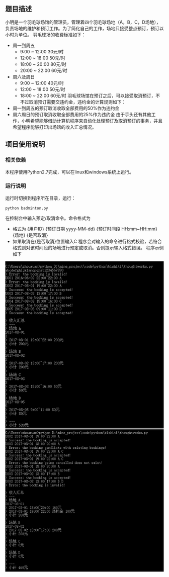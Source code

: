 ## 题目描述
小明是一个羽毛球场馆的管理员，管理着四个羽毛球场地（A，B，C，D场地），负责场地的维护和预订工作。为了简化自己的工作，场地只接受整点预订，预订以小时为单位。
羽毛球场的收费标准如下：
- 周一到周五 
  - 9:00 ~ 12:00 30元/时
  - 12:00 ~ 18:00 50元/时
  - 18:00 ~ 20:00 80元/时
  - 20:00 ~ 22:00 60元/时
- 周六及周日
  - 9:00 ~ 12:00 40元/时
  - 12:00 ~ 18:00 50元/时
  - 18:00 ~ 22:00 60元/时
羽毛球场馆在预订之后，可以接受取消预订，不不过取消预订需要交违约金，违约金的计算规则如下：
- 周一到周五的预订取消收取全部费用的50%作为违约金
- 周六周日的预订取消收取全部费用的25%作为违约金
由于手头还有其他工作，小明希望能够借助计算机程序来自动化处理预订及取消预订的事务，并且希望程序能够打印出场馆的收入汇总情况。
## 项目使用说明
### 相关依赖
本程序使用Python2.7完成，可以在linux和windows系统上运行。
### 运行说明
运行时切换到程序所在目录，运行：
```
python badminton.py
```
在控制台中输入预定/取消命令。命令格式为
- 格式为 {用户ID} {预订日期 yyyy-MM-dd} {预订时间段 HH:mm~HH:mm} {场地} {是否取消}
- 如果取消在{是否取消}位置输入C
程序会对输入的命令进行格式校验，若符合格式则对该时间段的场地进行预定或取消。否则提示输入格式错误。
程序示例如下
<img src = "screenshots/test1.jpg">
<img src = "screenshots/test2.jpg">
